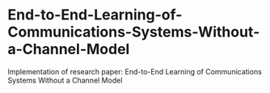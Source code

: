 # End-to-End-Learning-of-Communications-Systems-Without-a-Channel-Model
Implementation of research paper: End-to-End Learning of Communications Systems Without a Channel Model
